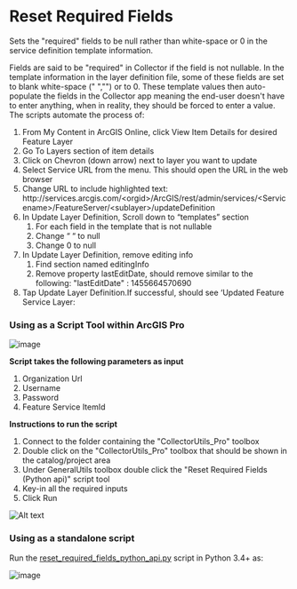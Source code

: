 # Reset Required Fields
Sets the "required" fields to be null rather than white-space or 0 in the service definition template information.

Fields are said to be "required" in Collector if the field is not nullable. In the template information in the layer definition file, some of these fields are set to blank white-space (" ","") or to 0. These template values then auto-populate the fields in the Collector app meaning the end-user doesn't have to enter anything, when in reality, they should be forced to enter a value. The scripts automate the process of:

1. From My Content in ArcGIS Online, click View Item Details for desired Feature Layer
2. Go To Layers section of item details
3. Click on Chevron (down arrow) next to layer you want to update
4. Select Service URL from the menu. This should open the URL in the web browser
5. Change URL to include highlighted text: http\://services.arcgis.com/\<orgid\>/ArcGIS/rest/admin/services/\<Servicename\>/FeatureServer/\<sublayer\>/updateDefinition
6. In Update Layer Definition, Scroll down to “templates” section
    1. For each field in the template that is not nullable
    2. Change “ “ to null
    3. Change 0 to null
7. In Update Layer Definition, remove editing info
    1. Find section named editingInfo
    2. Remove property lastEditDate, should remove similar to the following: "lastEditDate" : 1455664570690
8. Tap Update Layer Definition.If successful, should see ‘Updated Feature Service Layer:

### Using as a Script Tool within ArcGIS Pro

![image](https://user-images.githubusercontent.com/26557666/38632020-4d8b5f12-3d70-11e8-8b6a-2ad4c18fd7f9.png)


**Script takes the following parameters as input**
1. Organization Url
2. Username 
3. Password
4. Feature Service ItemId

**Instructions to run the script**
1. Connect to the folder containing the "CollectorUtils_Pro" toolbox
2. Double click on the "CollectorUtils_Pro" toolbox that should be shown in the catalog/project area
3. Under GeneralUtils toolbox double click the "Reset Required Fields (Python api)" script tool
4. Key-in all the required inputs    
5. Click Run

![Alt text](/images/ResetRequiredFields_interface.JPG "Interface")

### Using as a standalone script
Run the [reset_required_fields_python_api.py](reset_required_fields_python_api.py) script in Python 3.4+ as:

![image](https://user-images.githubusercontent.com/26557666/38633594-115d5a9a-3d75-11e8-80cd-8b8729d48bd1.png)



